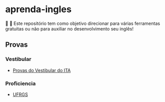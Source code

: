 # aprenda-ingles

:school_satchel: :rocket: Este repositório tem como objetivo direcionar para várias ferramentas gratuitas ou não para auxiliar no desenvolvimento seu inglês!


## Provas

### Vestibular

* [Provas do Vestibular do ITA](http://www.vestibular.ita.br/provas.htm)

### Proficiencia

* [UFRGS](http://www.ufrgs.br/caplle/provasant.html)
